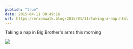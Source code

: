 ```yaml
---
publish: "true"
date: 2015-04-11 08:49:16
url: https://ericmwalk.blog/2015/04/11/taking-a-nap.html
---
```


Taking a nap in Big Brother's arms this morning

![](https://ericmwalk.blog/uploads/2022/f21155016e.jpg)